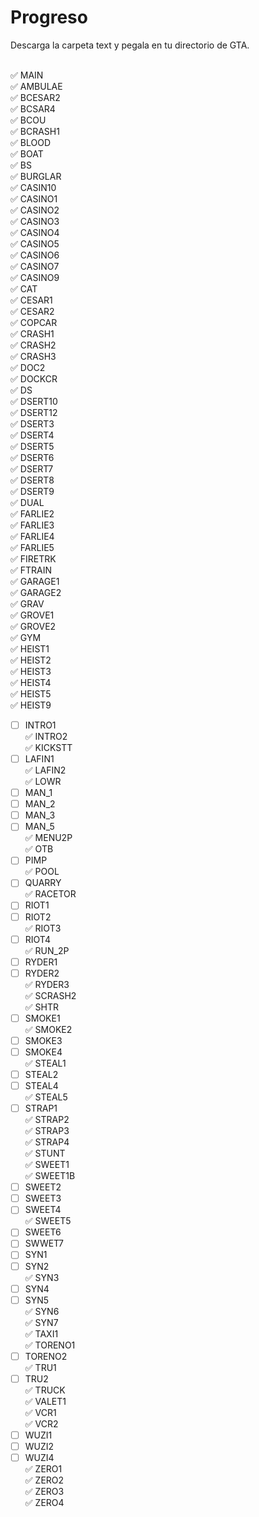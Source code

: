# Progreso

Descarga la carpeta text y pegala en tu directorio de GTA.

<br /> :white_check_mark: MAIN
<br /> :white_check_mark: AMBULAE
<br /> :white_check_mark: BCESAR2
<br /> :white_check_mark: BCSAR4
<br /> :white_check_mark: BCOU
<br /> :white_check_mark: BCRASH1
<br /> :white_check_mark: BLOOD
<br /> :white_check_mark: BOAT
<br /> :white_check_mark: BS
<br /> :white_check_mark: BURGLAR
<br /> :white_check_mark: CASIN10
<br /> :white_check_mark: CASINO1
<br /> :white_check_mark: CASINO2
<br /> :white_check_mark: CASINO3
<br /> :white_check_mark: CASINO4
<br /> :white_check_mark: CASINO5
<br /> :white_check_mark: CASINO6
<br /> :white_check_mark: CASINO7
<br /> :white_check_mark: CASINO9
<br /> :white_check_mark: CAT
<br /> :white_check_mark: CESAR1
<br /> :white_check_mark: CESAR2
<br /> :white_check_mark: COPCAR
<br /> :white_check_mark: CRASH1
<br /> :white_check_mark: CRASH2
<br /> :white_check_mark: CRASH3
<br /> :white_check_mark: DOC2
<br /> :white_check_mark: DOCKCR
<br /> :white_check_mark: DS
<br /> :white_check_mark: DSERT10
<br /> :white_check_mark: DSERT12
<br /> :white_check_mark: DSERT3
<br /> :white_check_mark: DSERT4
<br /> :white_check_mark: DSERT5
<br /> :white_check_mark: DSERT6
<br /> :white_check_mark: DSERT7
<br /> :white_check_mark: DSERT8
<br /> :white_check_mark: DSERT9
<br /> :white_check_mark: DUAL
<br /> :white_check_mark: FARLIE2
<br /> :white_check_mark: FARLIE3
<br /> :white_check_mark: FARLIE4
<br /> :white_check_mark: FARLIE5
<br /> :white_check_mark: FIRETRK
<br /> :white_check_mark: FTRAIN
<br /> :white_check_mark: GARAGE1
<br /> :white_check_mark: GARAGE2
<br /> :white_check_mark: GRAV
<br /> :white_check_mark: GROVE1
<br /> :white_check_mark: GROVE2
<br /> :white_check_mark: GYM
<br /> :white_check_mark: HEIST1
<br /> :white_check_mark: HEIST2
<br /> :white_check_mark: HEIST3
<br /> :white_check_mark: HEIST4
<br /> :white_check_mark: HEIST5
<br /> :white_check_mark: HEIST9
- [ ] INTRO1
<br /> :white_check_mark: INTRO2
<br /> :white_check_mark: KICKSTT
- [ ] LAFIN1
<br /> :white_check_mark: LAFIN2
<br /> :white_check_mark: LOWR
- [ ] MAN_1
- [ ] MAN_2
- [ ] MAN_3
- [ ] MAN_5
<br /> :white_check_mark: MENU2P
<br /> :white_check_mark: OTB
- [ ] PIMP
<br /> :white_check_mark: POOL
- [ ] QUARRY
<br /> :white_check_mark: RACETOR
- [ ] RIOT1
- [ ] RIOT2
<br /> :white_check_mark: RIOT3
- [ ] RIOT4
<br /> :white_check_mark: RUN_2P
- [ ] RYDER1
- [ ] RYDER2
<br /> :white_check_mark: RYDER3
<br /> :white_check_mark: SCRASH2
<br /> :white_check_mark: SHTR
- [ ] SMOKE1
<br /> :white_check_mark: SMOKE2
- [ ] SMOKE3
- [ ] SMOKE4
<br /> :white_check_mark: STEAL1
- [ ] STEAL2
- [ ] STEAL4
<br /> :white_check_mark: STEAL5
- [ ] STRAP1
<br /> :white_check_mark: STRAP2
<br /> :white_check_mark: STRAP3
<br /> :white_check_mark: STRAP4
<br /> :white_check_mark: STUNT
<br /> :white_check_mark: SWEET1
<br /> :white_check_mark: SWEET1B
- [ ] SWEET2
- [ ] SWEET3
- [ ] SWEET4
<br /> :white_check_mark: SWEET5
- [ ] SWEET6
- [ ] SWWET7
- [ ] SYN1
- [ ] SYN2
<br /> :white_check_mark: SYN3
- [ ] SYN4
- [ ] SYN5
<br /> :white_check_mark: SYN6
<br /> :white_check_mark: SYN7
<br /> :white_check_mark: TAXI1
<br /> :white_check_mark: TORENO1
- [ ] TORENO2
<br /> :white_check_mark: TRU1
- [ ] TRU2
<br /> :white_check_mark: TRUCK
<br /> :white_check_mark: VALET1
<br /> :white_check_mark: VCR1
<br /> :white_check_mark: VCR2
- [ ] WUZI1
- [ ] WUZI2
- [ ] WUZI4
<br /> :white_check_mark: ZERO1
<br /> :white_check_mark: ZERO2
<br /> :white_check_mark: ZERO3
<br /> :white_check_mark: ZERO4
